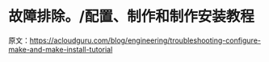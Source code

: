 # 故障排除。/配置、制作和制作安装教程

原文：<https://acloudguru.com/blog/engineering/troubleshooting-configure-make-and-make-install-tutorial>
